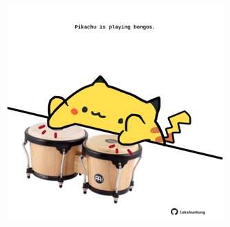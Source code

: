 <!-- built at 27/06/2023, 12:00:55 UTC -->
<p align="center">
  <img width="500" height="500" src="./ReadmeImage.svg">
</p>
